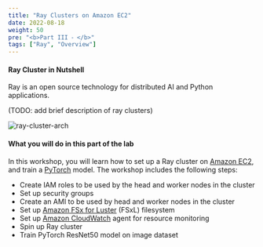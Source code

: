 ```yaml
---
title: "Ray Clusters on Amazon EC2"
date: 2022-08-18
weight: 50
pre: "<b>Part III ⁃ </b>"
tags: ["Ray", "Overview"]
---
```


#### Ray Cluster in Nutshell

Ray is an open source technology for distributed AI and Python applications.

(TODO: add brief description of ray clusters)

![ray-cluster-arch](/images/hpc-ray/ray-cluster.jpg)

#### What you will do in this part of the lab

In this workshop, you will learn how to set up a Ray cluster on [Amazon EC2](https://aws.amazon.com/ec2/), and train a [PyTorch](https://pytorch.org/) model. The workshop includes the following steps:

- Create IAM roles to be used by the head and worker nodes in the cluster
- Set up security groups
- Create an AMI to be used by head and worker nodes in the cluster
- Set up [Amazon FSx for Luster](https://aws.amazon.com/fsx/lustre/) (FSxL) filesystem
- Set up [Amazon CloudWatch](https://aws.amazon.com/pm/cloudwatch/) agent for resource monitoring
- Spin up Ray cluster
- Train PyTorch ResNet50 model on image dataset
